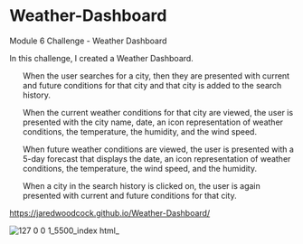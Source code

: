 # Weather-Dashboard
Module 6 Challenge - Weather Dashboard

In this challenge, I created a Weather Dashboard. 

<ul>When the user searches for a city, then they are presented with current and future conditions for that city and that city is added to the search history.</ul>
<ul>When the current weather conditions for that city are viewed, the user is presented with the city name, date, an icon representation of weather conditions, the temperature, the humidity, and the wind speed.</ul>
<ul>When future weather conditions are viewed, the user is presented with a 5-day forecast that displays the date, an icon representation of weather conditions, the temperature, the wind speed, and the humidity.</ul>
<ul>When a city in the search history is clicked on, the user is again presented with current and future conditions for that city.</ul>

https://jaredwoodcock.github.io/Weather-Dashboard/

![127 0 0 1_5500_index html_](https://github.com/JaredWoodcock/Weather-Dashboard/assets/144859311/9fbaa5de-1546-428a-b07d-238cc30afbdd)
